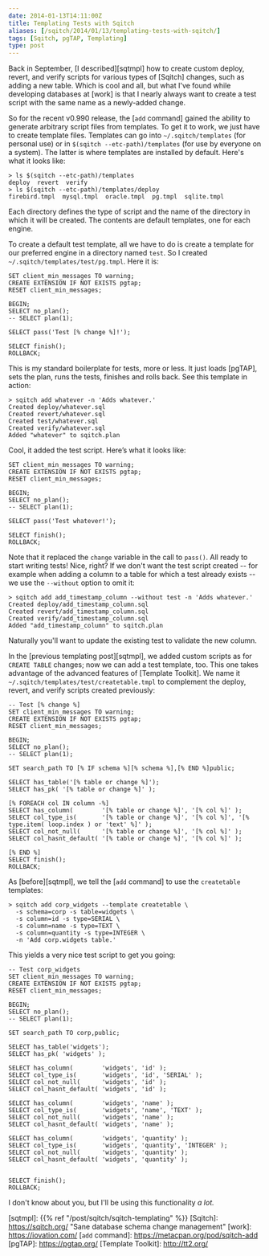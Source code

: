 ```yaml
--- 
date: 2014-01-13T14:11:00Z
title: Templating Tests with Sqitch
aliases: [/sqitch/2014/01/13/templating-tests-with-sqitch/]
tags: [Sqitch, pgTAP, Templating]
type: post
---
```


Back in September, [I described][sqtmpl] how to create custom deploy, revert,
and verify scripts for various types of [Sqitch] changes, such as adding a new
table. Which is cool and all, but what I've found while developing databases at
[work] is that I nearly always want to create a test script with the same name
as a newly-added change.

So for the recent v0.990 release, the [`add` command] gained the ability to
generate arbitrary script files from templates. To get it to work, we just
have to create template files. Templates can go into `~/.sqitch/templates`
(for personal use) or in `$(sqitch --etc-path)/templates` (for use by
everyone on a system). The latter is where templates are installed by
default. Here's what it looks like:

``` console
> ls $(sqitch --etc-path)/templates
deploy  revert  verify
> ls $(sqitch --etc-path)/templates/deploy
firebird.tmpl  mysql.tmpl  oracle.tmpl  pg.tmpl  sqlite.tmpl
```

Each directory defines the type of script and the name of the directory in
which it will be created. The contents are default templates, one for each
engine.

To create a default test template, all we have to do is create a template for
our preferred engine in a directory named `test`. So I created
`~/.sqitch/templates/test/pg.tmpl`. Here it is:

``` postgres
SET client_min_messages TO warning;
CREATE EXTENSION IF NOT EXISTS pgtap;
RESET client_min_messages;

BEGIN;
SELECT no_plan();
-- SELECT plan(1);

SELECT pass('Test [% change %]!');

SELECT finish();
ROLLBACK;
```

This is my standard boilerplate for tests, more or less. It just loads
[pgTAP], sets the plan, runs the tests, finishes and rolls back. See this
template in action:

``` console
> sqitch add whatever -n 'Adds whatever.'
Created deploy/whatever.sql
Created revert/whatever.sql
Created test/whatever.sql
Created verify/whatever.sql
Added "whatever" to sqitch.plan
```

Cool, it added the test script. Here’s what it looks like:

``` postgres
SET client_min_messages TO warning;
CREATE EXTENSION IF NOT EXISTS pgtap;
RESET client_min_messages;

BEGIN;
SELECT no_plan();
-- SELECT plan(1);

SELECT pass('Test whatever!');

SELECT finish();
ROLLBACK;
```

Note that it replaced the `change` variable in the call to `pass()`. All
ready to start writing tests! Nice, right? If we don't want the test script
created -- for example when adding a column to a table for which a test
already exists -- we use the `--without` option to omit it:

``` console
> sqitch add add_timestamp_column --without test -n 'Adds whatever.'
Created deploy/add_timestamp_column.sql
Created revert/add_timestamp_column.sql
Created verify/add_timestamp_column.sql
Added "add_timestamp_column" to sqitch.plan
```

Naturally you'll want to update the existing test to validate the new column.

In the [previous templating post][sqtmpl], we added custom scripts as for
`CREATE TABLE` changes; now we can add a test template, too. This one takes
advantage of the advanced features of [Template Toolkit]. We name it
`~/.sqitch/templates/test/createtable.tmpl` to complement the deploy, revert,
and verify scripts created previously:

``` postgres
-- Test [% change %]
SET client_min_messages TO warning;
CREATE EXTENSION IF NOT EXISTS pgtap;
RESET client_min_messages;

BEGIN;
SELECT no_plan();
-- SELECT plan(1);

SET search_path TO [% IF schema %][% schema %],[% END %]public;

SELECT has_table('[% table or change %]');
SELECT has_pk( '[% table or change %]' );

[% FOREACH col IN column -%]
SELECT has_column(        '[% table or change %]', '[% col %]' );
SELECT col_type_is(       '[% table or change %]', '[% col %]', '[% type.item( loop.index ) or 'text' %]' );
SELECT col_not_null(      '[% table or change %]', '[% col %]' );
SELECT col_hasnt_default( '[% table or change %]', '[% col %]' );

[% END %]
SELECT finish();
ROLLBACK;
```

As [before][sqtmpl], we tell the [`add` command] to use the `createtable`
templates:

``` console
> sqitch add corp_widgets --template createtable \
  -s schema=corp -s table=widgets \
  -s column=id -s type=SERIAL \
  -s column=name -s type=TEXT \
  -s column=quantity -s type=INTEGER \
  -n 'Add corp.widgets table.'
```

This yields a very nice test script to get you going:

``` postgres
-- Test corp_widgets
SET client_min_messages TO warning;
CREATE EXTENSION IF NOT EXISTS pgtap;
RESET client_min_messages;

BEGIN;
SELECT no_plan();
-- SELECT plan(1);

SET search_path TO corp,public;

SELECT has_table('widgets');
SELECT has_pk( 'widgets' );

SELECT has_column(        'widgets', 'id' );
SELECT col_type_is(       'widgets', 'id', 'SERIAL' );
SELECT col_not_null(      'widgets', 'id' );
SELECT col_hasnt_default( 'widgets', 'id' );

SELECT has_column(        'widgets', 'name' );
SELECT col_type_is(       'widgets', 'name', 'TEXT' );
SELECT col_not_null(      'widgets', 'name' );
SELECT col_hasnt_default( 'widgets', 'name' );

SELECT has_column(        'widgets', 'quantity' );
SELECT col_type_is(       'widgets', 'quantity', 'INTEGER' );
SELECT col_not_null(      'widgets', 'quantity' );
SELECT col_hasnt_default( 'widgets', 'quantity' );


SELECT finish();
ROLLBACK;
```

I don't know about you, but I'll be using this functionality *a lot.*

  [sqtmpl]: {{% ref "/post/sqitch/sqitch-templating" %}}
  [Sqitch]: https://sqitch.org/ "Sane database schema change management"
  [work]: https://iovation.com/
  [`add` command]: https://metacpan.org/pod/sqitch-add
  [pgTAP]: https://pgtap.org/
  [Template Toolkit]: http://tt2.org/
